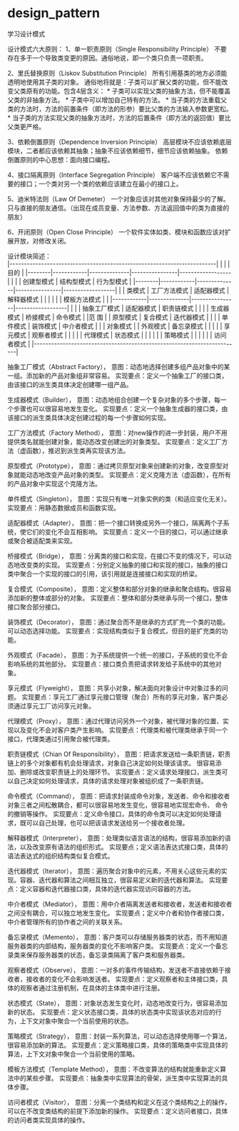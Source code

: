 # design_pattern
学习设计模式

设计模式六大原则：
1、单一职责原则（Single Responsibility Principle）
	不要存在多于一个导致类变更的原因。通俗地说，即一个类只负责一项职责。

2、里氏替换原则（Liskov Substitution Principle）
	所有引用基类的地方必须能透明地使用其子类的对象。
	通俗地将就是：子类可以扩展父类的功能，但不能改变父类原有的功能。包含4层含义：
		* 子类可以实现父类的抽象方法，但不能覆盖父类的非抽象方法。
		* 子类中可以增加自己特有的方法。
		* 当子类的方法重载父类的方法时，方法的前置条件（即方法的形参）要比父类的方法输入参数更宽松。
		* 当子类的方法实现父类的抽象方法时，方法的后置条件（即方法的返回值）要比父类更严格。

3、依赖倒置原则（Dependence Inversion Principle）
	高层模块不应该依赖底层模块，二者都应该依赖其抽象；抽象不应该依赖细节，细节应该依赖抽象。
	依赖倒置原则的中心思想：面向接口编程。

4、接口隔离原则（Interface Segregation Principle）
	客户端不应该依赖它不需要的接口；一个类对另一个类的依赖应该建立在最小的接口上。

5、迪米特法则（Law Of Demeter）
	一个对象应该对其他对象保持最少的了解。
	只与直接的朋友通信。（出现在成员变量、方法参数、方法返回值中的类为直接的朋友）

6、开闭原则（Open Close Principle）
	一个软件实体如类、模块和函数应该对扩展开放，对修改关闭。


设计模块简述：    
|------------------------------------------------------------------------|
|        |            |                     目的                         |
|--------|------------|--------------|----------------|------------------|
|        |            | 创建型模式    |   结构型模式    |   行为型模式     |
|--------|------------|--------------|----------------|------------------|
|        |   类模式    | 工厂方法模式  |   适配器模式    |   解释器模式     |
|        |            |              |                |   模板方法模式   |
|        |------------|--------------|----------------|------------------|
|        |            | 抽象工厂模式  |   适配器模式    |   职责链模式     |
|        |            | 生成器模式    |   桥接模式      |   命令模式       |
|范 围   |            | 原型模式      |   复合模式      |   迭代器模式     |
|        |            | 单件模式      |   装饰模式      |   中介者模式     |
|        |  对象模式   |              |   外观模式      |   备忘录模式     |
|        |            |              |   享元模式      |   观察者模式     |
|        |            |              |   代理模式      |   状态模式       |
|        |            |              |                |   策略模式       |
|        |            |              |                |   访问者模式     |
|------------------------------------------------------------------------|


抽象工厂模式（Abstract Factory）， 意图：动态地选择创建多组产品对象中的某一组。添加新的产品对象组非常容易。
                                实现要点：定义一个抽象工厂的接口类，由该接口的派生类具体决定创建哪一组产品。
                                
生成器模式（Builder）， 意图：动态地组合创建一个复杂对象的多个步骤，每一个步骤也可以很容易地发生变化。
                        实现要点：定义一个抽象生成器的接口类，由该接口的派生类具体决定创建过程的每一个步骤如何实现。
                        
工厂方法模式（Factory Method）， 意图：对new操作的进一步封装，用户不用提供类名就能创建对象，能动态改变创建出的对象类型。
                                 实现要点：定义工厂方法（虚函数），推迟到派生类再实现该方法。
                                 
原型模式（Prototype）， 意图：通过拷贝原型对象来创建新的对象，改变原型对象就能动态地改变产品对象的类型。
                        实现要点：定义克隆方法（虚函数），在所有的产品对象中实现这个克隆方法。
                        
单件模式（Singleton）， 意图：实现只有唯一对象实例的类（和适应变化无关）。
                        实现要点：用静态数据成员和函数实现。
                        
适配器模式（Adapter）， 意图：把一个接口转换成另外一个接口，隔离两个子系统，使它们的变化不会互相影响。
                        实现要点：定义一个目的接口，可以通过继承或聚合被适配类来实现。
                        
桥接模式（Bridge）， 意图：分离类的接口和实现，在接口不变的情况下，可以动态地改变类的实现。
                     实现要点：分别定义抽象的接口和实现的接口，抽象的接口类中聚合一个实现的接口的引用，该引用就是连接接口和实现的桥梁。
                     
复合模式（Composite）， 意图：定义整体和部分对象的继承和聚合结构。很容易添加新的整体或部分的对象。
                        实现要点：整体和部分类继承与同一个接口，整体接口聚合部分接口。
                        
装饰模式（Decorator）， 意图：通过聚合而不是继承的方式扩充一个类的功能。可以动态选择功能。
                        实现要点：实现结构类似于复合模式，但目的是扩充类的功能。
                        
外观模式（Facade）， 意图：为子系统提供一个统一的接口，子系统的变化不会影响系统的其他部分。
                     实现要点：接口类负责把请求转发给子系统中的其他对象。
                     
享元模式（Flyweight）， 意图：共享小对象，解决面向对象设计中对象过多的问题。
                        实现要点：享元工厂通过享元接口管理（聚合）所有的享元对象，客户类必须通过享元工厂访问享元对象。
                        
代理模式（Proxy）， 意图：通过代理访问另外一个对象，被代理对象的位置、实现以及变化不会对客户类产生影响。
                    实现要点：代理类和被代理类继承于同一个接口，代理类通过引用聚合被代理类。
                    
职责链模式（Chian Of Responsibility）， 意图：把请求发送给一条职责链，职责链上的多个对象都有机会处理请求，对象自己决定如何处理该请求。
                                              很容易添加、删除或改变职责链上的处理环节。
                                        实现要点：定义请求处理接口，派生类可以自己决定如何处理请求，具体的请求处理对象被组织成了一条职责链。
                                        
命令模式（Command）， 意图：把请求封装成命令对象，发送者、命令和接收者对象三者之间松散耦合，都可以很容易地发生变化，很容易地实现宏命令、
                            命令的撤销等操作。
                      实现要点：定义命令接口，具体的命令类可以决定如何处理请求，既可以自己处理，也可以把该请求发送给另一个接收者处理。
                      
解释器模式（Interpreter）， 意图：处理类似语言语法的结构，很容易添加新的语法，以及改变原有语法的组织形式。
                            实现要点；定义语法表达式接口类，具体的语法表达式的组织结构类似复合模式。
                            
迭代器模式（Iterator）， 意图：遍历聚合对象中的元素，不用关心这些元素的实现。容器、迭代器和算法之间相互独立，很容易定义新的迭代器和算法。
                         实现要点：定义容器和迭代器接口类，具体的迭代器实现访问容器的方法。
                         
中介者模式（Mediator）， 意图：用中介者隔离发送者和接收者，发送者和接收者之间没有耦合，可以独立地发生变化。
                         实现要点；定义中介者和协作者接口类，中介者管理所有的协作者之间的关联关系。
                         
备忘录模式（Memento）， 意图：客户类可以存储服务器类的状态，而不用知道服务器类的内部结构，服务器类的变化不影响客户类。
                        实现要点：定义一个备忘录类来保存服务器类的状态，备忘录类隔离了客户类和服务器类。
                        
观察者模式（Observe）， 意图：一对多的事件传输结构，发送者不直接依赖于接收者，接收者的变化不会影响发送者。
                        实现要点：定义观察者和主体接口类，具体的观察者通过注册机制，在具体的主体类中进行注册。
                        
状态模式（State）， 意图：对象状态发生变化时，动态地改变行为，很容易添加新的状态。
                    实现要点：定义状态接口类，具体的状态类中实现该状态对应的行为，上下文对象中聚合一个当前使用的状态。
                    
策略模式（Strategy）， 意图：封装一系列算法，可以动态选择使用哪一个算法，很容易添加新的算法。
                       实现要点：定义策略接口类，具体的策略类中实现具体的算法，上下文对象中聚合一个当前使用的策略。
                       
模板方法模式（Template Method）， 意图：不改变算法的结构就能重新定义算法中的某些步骤。
                                  实现要点：抽象类中实现算法的骨架，派生类中实现算法的具体步骤。
                                  
访问者模式（Visitor）， 意图：分离一个类结构和定义在这个类结构之上的操作，可以在不改变类结构的前提下添加新的操作。
                        实现要点：定义访问者接口，具体的访问者类实现具体的操作。


